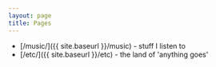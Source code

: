 ```yaml
---
layout: page
title: Pages
---
```


* [/music/]({{ site.baseurl }}/music) - stuff I listen to
* [/etc/]({{ site.baseurl }}/etc) - the land of 'anything goes'
